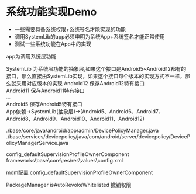 # 系统功能实现Demo

- 一些需要具备系统权限+系统签名才能实现的功能  
- 调用SystemLib的app必须申明为系统App+系统签名才能正常使用  
- 测试一些系统功能在App中的实现  

app为调用系统层功能  

SystemLib 为系统层功能的抽象层,如果这个接口是Android5~Android12都有的接口，那么直接由SystemLib实现，如果这个接口每个版本的实现方式不一样，那么就采用对应版本的实现
Android12 保存Android12特有接口    
Android11 保存Android11特有接口  
...  
Android5 保存Android5特有接口  
App依赖->SystemLib(抽象层)->(Android5、Android6、Android7、Android8、Android9、Android10、Android11、Android12)



./base/core/java/android/app/admin/DevicePolicyManager.java
./base/services/devicepolicy/java/com/android/server/devicepolicy/DevicePolicyManagerService.java


config_defaultSupervisionProfileOwnerComponent
frameworks\base\core\res\res\values\config.xml

mdm配置
config_defaultSupervisionProfileOwnerComponent

PackageManager 
isAutoRevokeWhitelisted  撤销权限